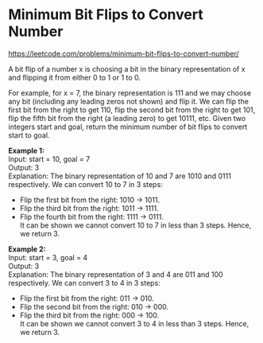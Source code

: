 # Minimum Bit Flips to Convert Number
https://leetcode.com/problems/minimum-bit-flips-to-convert-number/

A bit flip of a number x is choosing a bit in the binary representation of x and flipping it from either 0 to 1 or 1 to 0.

For example, for x = 7, the binary representation is 111 and we may choose any bit (including any leading zeros not shown) and flip it. We can flip the first bit from the right to get 110, flip the second bit from the right to get 101, flip the fifth bit from the right (a leading zero) to get 10111, etc.
Given two integers start and goal, return the minimum number of bit flips to convert start to goal.


<b>Example 1:</b>\
Input: start = 10, goal = 7\
Output: 3\
Explanation: The binary representation of 10 and 7 are 1010 and 0111 respectively. We can convert 10 to 7 in 3 steps:
- Flip the first bit from the right: 1010 -> 1011.
- Flip the third bit from the right: 1011 -> 1111.
- Flip the fourth bit from the right: 1111 -> 0111.\
It can be shown we cannot convert 10 to 7 in less than 3 steps. Hence, we return 3.

<b>Example 2:</b>\
Input: start = 3, goal = 4\
Output: 3\
Explanation: The binary representation of 3 and 4 are 011 and 100 respectively. We can convert 3 to 4 in 3 steps:
- Flip the first bit from the right: 011 -> 010.
- Flip the second bit from the right: 010 -> 000.
- Flip the third bit from the right: 000 -> 100.\
It can be shown we cannot convert 3 to 4 in less than 3 steps. Hence, we return 3.